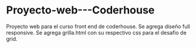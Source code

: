 # Proyecto-web---Coderhouse
Proyecto web para el curso front end de coderhouse.
Se agrega diseño full responsive.
Se agrega grilla.html con su respectivo css para el desafio de grid.
